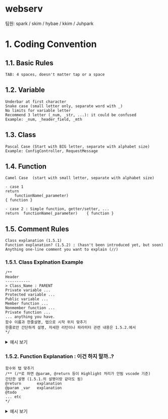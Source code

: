 # webserv
팀원: spark / skim / hybae / kkim / Juhpark

# 1. Coding Convention
## 1.1. Basic Rules
```
TAB: 4 spaces, doesn't matter tap or a space
```

## 1.2. Variable
```
Underbar at first character
Snake case (small letter only, separate word with _)
No limits for variable letter 
Recommend 3 letter (_num, _str, ...): it could be confused
Example: _num, _header_field, _mth
```

## 1.3. Class
```
Pascal Case (Start with BIG letter, separate with alphabet size)
Example: ConfigController, RequestMessage
```

## 1.4. Function
```
Camel Case  (start with small letter, separate with alphabet size)

- case 1
return
    functionName(_parameter)
{ function }

- case 2 : Simple function, getter/setter, ...
return  functionName(_parameter)    { function }
```

## 1.5. Comment Rules
```
Class explanation (1.5.1)
Function explanation? (1.5.2) : (hasn't been introduced yet, but soon)
Anything one-line comment you want to explain (//)
```
### 1.5.1. Class Explnation Example
```
/**
Header
-----------
> Class_Name : PARENT
Private variable ...
Protected variable ...
Public variable ...
Member function ...
Nonmember function ...
Private function ...
... anything you have.
함수 이름과 한줄설명, 탭으로 시작 위치 맞추기
한줄로만 간단하게 설명, 자세한 리턴이나 파라미터 관련 내용은 1.5.2.에서
*/
```

<details markdown="1">
    <summary>예시 보기</summary>
    
```
/**
-------------------------------------------------------------
> HTTPMessage

- Protected Variables:
_header_field			map(string, string), store header field
_start_line	  		    string, Save start lines
_msg_body			  	string, Save the message body

- Member functions:
Getter:				    MessageBody, StartLine
parseHeaderField		Parse header field and save to _header_field(map).
setHeaderField		    Insert new pair to _header_field
printHeaderField		We know it remains for debugging
-------------------------------------------------------------
*/
```

</details>

### 1.5.2. Function Explanation : 이건 하지 말까..?
```
함수와 탭 맞추기
/** (/*로 하면 @param, @return 등이 Highlight 처리가 안됨 vscode 기준)
간단한 설명 (1.5.1.의 설명이랑 같아도 됨)
@return       explanation
@param _var   explanation
@todo
... etc
*/
```

<details markdown="1">
    <summary>예시 보기</summary>
    
```
/**
Parse header field and save to _header_field(map).

@return         last_index + 1
@param  _msg    클라이언트 측에서 전송하는 데이터
@param  pos     start_line을 parsing하고 난 이후의 위
*/
```

</details>
